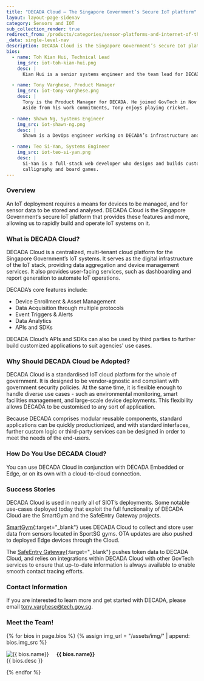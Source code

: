 ```yaml
---
title: "DECADA Cloud – The Singapore Government’s Secure IoT platform"
layout: layout-page-sidenav
category: Sensors and IOT
sub_collection_render: true
redirect_from: /products/categories/sensor-platforms-and-internet-of-things/decada-cloud/
_data: single-level-nav
description: DECADA Cloud is the Singapore Government’s secure IoT platform for device management and sensor data analysis.
bios:
  - name: Toh Kian Hui, Technical Lead
    img_src: iot-toh-kian-hui.png
    desc: |
      Kian Hui is a senior systems engineer and the team lead for DECADA. He finds joy in implementing software solutions that make a positive impact on people.

  - name: Tony Varghese, Product Manager
    img_src: iot-tony-varghese.png
    desc: |
      Tony is the Product Manager for DECADA. He joined GovTech in Nov 2018 with the ambition of being part of the team that builds Singapore’s Smart Nation efforts. 
      Aside from his work commitments, Tony enjoys playing cricket.

  - name: Shawn Ng, Systems Engineer
    img_src: iot-shawn-ng.png
    desc: |
      Shawn is a DevOps engineer working on DECADA’s infrastructure and development. Shawn enjoys getting swole in his spare time when he's not in front of the terminal.

  - name: Teo Si-Yan, Systems Engineer
    img_src: iot-teo-si-yan.png
    desc: |
      Si-Yan is a full-stack web developer who designs and builds custom applications in DECADA. She enjoys learning new things and has many hobbies including baking, 
      calligraphy and board games.
---
```


### Overview

An IoT deployment requires a means for devices to be managed, and for sensor data to be stored and analysed. DECADA Cloud is the Singapore Government’s secure IoT platform that provides these features and more, allowing us to rapidly build and operate IoT systems on it.

### What is DECADA Cloud?

DECADA Cloud is a centralized, multi-tenant cloud platform for the Singapore Government’s IoT systems. It serves as the digital infrastructure of the IoT stack, providing data aggregation and device management services. It also provides user-facing services, such as dashboarding and report generation to automate IoT operations.

DECADA’s core features include:

- Device Enrollment & Asset Management
- Data Acquisition through multiple protocols
- Event Triggers & Alerts
- Data Analytics
- APIs and SDKs

DECADA Cloud’s APIs and SDKs can also be used by third parties to further build customized applications to suit agencies' use cases.

### Why Should DECADA Cloud be Adopted?

DECADA Cloud is a standardised IoT cloud platform for the whole of government. It is designed to be vendor-agnostic and compliant with government security policies. At the same time, it is flexible enough to handle diverse use cases - such as environmental monitoring, smart facilities management, and large-scale device deployments. This flexibility allows DECADA to be customised to any sort of application.

Because DECADA comprises modular reusable components, standard applications can be quickly productionized, and with standard interfaces, further custom logic or third-party services can be designed in order to meet the needs of the end-users.

### How Do You Use DECADA Cloud?

You can use DECADA Cloud in conjunction with DECADA Embedded or Edge, or on its own with a cloud-to-cloud connection.

### Success Stories

DECADA Cloud is used in nearly all of SIOT’s deployments. Some notable use-cases deployed today that exploit the full functionality of DECADA Cloud are the SmartGym and the SafeEntry Gateway projects.

[SmartGym](https://www.developer.tech.gov.sg/technologies/sensor-platforms-and-internet-of-things/smartgym){:target="\_blank"} uses DECADA Cloud to collect and store user data from sensors located in SportSG gyms. OTA updates are also pushed to deployed Edge devices through the Cloud.

The [SafeEntry Gateway](https://www.developer.tech.gov.sg/technologies/digital-solutions-to-address-covid-19/safeentry.html){:target="\_blank"} pushes token data to DECADA Cloud, and relies on integrations within DECADA Cloud with other GovTech services to ensure that up-to-date information is always available to enable smooth contact tracing efforts.

### Contact Information

If you are interested to learn more and get started with DECADA, please email <tony_varghese@tech.gov.sg>.

### Meet the Team!

<div class="card-grid-container grid-25rem">
  {% for bios in page.bios %}
  {% assign img_url = "/assets/img/" | append: bios.img_src %}
  <div class="sgds-card">
    <div class="sgds-card-content">
      <img style="float: left; margin-right: 20px;" src="{{ img_url }}" alt="{{ bios.name}}">
      <p><strong>{{ bios.name}}</strong><br>
        {{ bios.desc }}
      </p>
    </div>
  </div>
  {% endfor %}  
</div>
